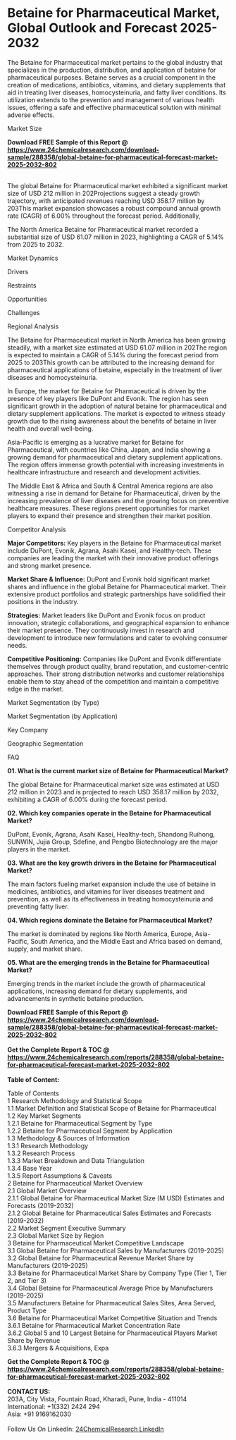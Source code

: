 <h1>Betaine for Pharmaceutical Market, Global Outlook and Forecast 2025-2032</h1><p>The Betaine for Pharmaceutical market pertains to the global industry that specializes in the production, distribution, and application of betaine for pharmaceutical purposes. Betaine serves as a crucial component in the creation of medications, antibiotics, vitamins, and dietary supplements that aid in treating liver diseases, homocysteinuria, and fatty liver conditions. Its utilization extends to the prevention and management of various health issues, offering a safe and effective pharmaceutical solution with minimal adverse effects.</p><p>
Market Size</p><p>
</p><div><b>Download FREE Sample of this Report @ 
            <a href="https://www.24chemicalresearch.com/download-sample/288358/global-betaine-for-pharmaceutical-forecast-market-2025-2032-802">
            https://www.24chemicalresearch.com/download-sample/288358/global-betaine-for-pharmaceutical-forecast-market-2025-2032-802</a></b></div><br><p>The global Betaine for Pharmaceutical market exhibited a significant market size of USD 212 million in 202Projections suggest a steady growth trajectory, with anticipated revenues reaching USD 358.17 million by 203This market expansion showcases a robust compound annual growth rate (CAGR) of 6.00% throughout the forecast period. Additionally, </p><p>
</p><p>The North America Betaine for Pharmaceutical market recorded a substantial size of USD 61.07 million in 2023, highlighting a CAGR of 5.14% from 2025 to 2032.</p><p>
Market Dynamics</p><p>
Drivers</p><p>
</p><p>
Restraints</p><p>
</p><p>
Opportunities</p><p>
</p><p>
Challenges</p><p>
</p><p>
Regional Analysis</p><p>
</p><p>The Betaine for Pharmaceutical market in North America has been growing steadily, with a market size estimated at USD 61.07 million in 202The region is expected to maintain a CAGR of 5.14% during the forecast period from 2025 to 203This growth can be attributed to the increasing demand for pharmaceutical applications of betaine, especially in the treatment of liver diseases and homocysteinuria.</p><p>
</p><p>In Europe, the market for Betaine for Pharmaceutical is driven by the presence of key players like DuPont and Evonik. The region has seen significant growth in the adoption of natural betaine for pharmaceutical and dietary supplement applications. The market is expected to witness steady growth due to the rising awareness about the benefits of betaine in liver health and overall well-being.</p><p>
</p><p>Asia-Pacific is emerging as a lucrative market for Betaine for Pharmaceutical, with countries like China, Japan, and India showing a growing demand for pharmaceutical and dietary supplement applications. The region offers immense growth potential with increasing investments in healthcare infrastructure and research and development activities.</p><p>
</p><p>The Middle East &amp; Africa and South &amp; Central America regions are also witnessing a rise in demand for Betaine for Pharmaceutical, driven by the increasing prevalence of liver diseases and the growing focus on preventive healthcare measures. These regions present opportunities for market players to expand their presence and strengthen their market position.</p><p>
Competitor Analysis</p><p>
</p><p><strong>Major Competitors:</strong> Key players in the Betaine for Pharmaceutical market include DuPont, Evonik, Agrana, Asahi Kasei, and Healthy-tech. These companies are leading the market with their innovative product offerings and strong market presence.</p><p>
</p><p><strong>Market Share &amp; Influence:</strong> DuPont and Evonik hold significant market shares and influence in the global Betaine for Pharmaceutical market. Their extensive product portfolios and strategic partnerships have solidified their positions in the industry.</p><p>
</p><p><strong>Strategies:</strong> Market leaders like DuPont and Evonik focus on product innovation, strategic collaborations, and geographical expansion to enhance their market presence. They continuously invest in research and development to introduce new formulations and cater to evolving consumer needs.</p><p>
</p><p><strong>Competitive Positioning:</strong> Companies like DuPont and Evonik differentiate themselves through product quality, brand reputation, and customer-centric approaches. Their strong distribution networks and customer relationships enable them to stay ahead of the competition and maintain a competitive edge in the market.</p><p>
Market Segmentation (by Type)</p><p>
</p><p>
Market Segmentation (by Application)</p><p>
</p><p>
Key Company</p><p>
</p><p>
Geographic Segmentation</p><p>
</p><p>
FAQ </p><p>
<strong>01. What is the current market size of Betaine for Pharmaceutical Market?</strong></p><p>
The global Betaine for Pharmaceutical market size was estimated at USD 212 million in 2023 and is projected to reach USD 358.17 million by 2032, exhibiting a CAGR of 6.00% during the forecast period.</p><p>
<strong>02. Which key companies operate in the Betaine for Pharmaceutical Market?</strong></p><p>
DuPont, Evonik, Agrana, Asahi Kasei, Healthy-tech, Shandong Ruihong, SUNWIN, Jujia Group, Sdefine, and Pengbo Biotechnology are the major players in the market.</p><p>
<strong>03. What are the key growth drivers in the Betaine for Pharmaceutical Market?</strong></p><p>
The main factors fueling market expansion include the use of betaine in medicines, antibiotics, and vitamins for liver diseases treatment and prevention, as well as its effectiveness in treating homocysteinuria and preventing fatty liver.</p><p>
<strong>04. Which regions dominate the Betaine for Pharmaceutical Market?</strong></p><p>
The market is dominated by regions like North America, Europe, Asia-Pacific, South America, and the Middle East and Africa based on demand, supply, and market share.</p><p>
<strong>05. What are the emerging trends in the Betaine for Pharmaceutical Market?</strong></p><p>
Emerging trends in the market include the growth of pharmaceutical applications, increasing demand for dietary supplements, and advancements in synthetic betaine production.
</p><div><b>Download FREE Sample of this Report @ 
            <a href="https://www.24chemicalresearch.com/download-sample/288358/global-betaine-for-pharmaceutical-forecast-market-2025-2032-802">
            https://www.24chemicalresearch.com/download-sample/288358/global-betaine-for-pharmaceutical-forecast-market-2025-2032-802</a></b></div><br><div><b>Get the Complete Report & TOC @ 
            <a href="https://www.24chemicalresearch.com/reports/288358/global-betaine-for-pharmaceutical-forecast-market-2025-2032-802">
            https://www.24chemicalresearch.com/reports/288358/global-betaine-for-pharmaceutical-forecast-market-2025-2032-802</a></b></div><br>
            <b>Table of Content:</b><p>Table of Contents<br />
1 Research Methodology and Statistical Scope<br />
1.1 Market Definition and Statistical Scope of Betaine for Pharmaceutical<br />
1.2 Key Market Segments<br />
1.2.1 Betaine for Pharmaceutical Segment by Type<br />
1.2.2 Betaine for Pharmaceutical Segment by Application<br />
1.3 Methodology & Sources of Information<br />
1.3.1 Research Methodology<br />
1.3.2 Research Process<br />
1.3.3 Market Breakdown and Data Triangulation<br />
1.3.4 Base Year<br />
1.3.5 Report Assumptions & Caveats<br />
2 Betaine for Pharmaceutical Market Overview<br />
2.1 Global Market Overview<br />
2.1.1 Global Betaine for Pharmaceutical Market Size (M USD) Estimates and Forecasts (2019-2032)<br />
2.1.2 Global Betaine for Pharmaceutical Sales Estimates and Forecasts (2019-2032)<br />
2.2 Market Segment Executive Summary<br />
2.3 Global Market Size by Region<br />
3 Betaine for Pharmaceutical Market Competitive Landscape<br />
3.1 Global Betaine for Pharmaceutical Sales by Manufacturers (2019-2025)<br />
3.2 Global Betaine for Pharmaceutical Revenue Market Share by Manufacturers (2019-2025)<br />
3.3 Betaine for Pharmaceutical Market Share by Company Type (Tier 1, Tier 2, and Tier 3)<br />
3.4 Global Betaine for Pharmaceutical Average Price by Manufacturers (2019-2025)<br />
3.5 Manufacturers Betaine for Pharmaceutical Sales Sites, Area Served, Product Type<br />
3.6 Betaine for Pharmaceutical Market Competitive Situation and Trends<br />
3.6.1 Betaine for Pharmaceutical Market Concentration Rate<br />
3.6.2 Global 5 and 10 Largest Betaine for Pharmaceutical Players Market Share by Revenue<br />
3.6.3 Mergers & Acquisitions, Expa</p><div><b>Get the Complete Report & TOC @ 
            <a href="https://www.24chemicalresearch.com/reports/288358/global-betaine-for-pharmaceutical-forecast-market-2025-2032-802">
            https://www.24chemicalresearch.com/reports/288358/global-betaine-for-pharmaceutical-forecast-market-2025-2032-802</a></b></div><br><b>CONTACT US:</b><br>
            203A, City Vista, Fountain Road, Kharadi, Pune, India - 411014<br>
            International: +1(332) 2424 294<br>
            Asia: +91 9169162030 <br><br>
            Follow Us On LinkedIn: <a href="https://www.linkedin.com/company/24chemicalresearch/">24ChemicalResearch LinkedIn</a>